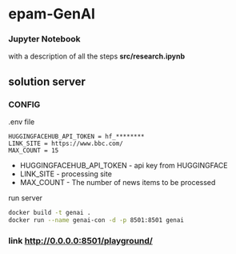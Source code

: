 # epam-GenAI

### Jupyter Notebook
with a description of all the steps
**src/research.ipynb**

## solution server
### CONFIG 

.env file
```
HUGGINGFACEHUB_API_TOKEN = hf_********
LINK_SITE = https://www.bbc.com/
MAX_COUNT = 15
```

* HUGGINGFACEHUB_API_TOKEN - api key from HUGGINGFACE
* LINK_SITE - processing site
* MAX_COUNT  - The number of news items to be processed

run server 

```sh
docker build -t genai .
docker run --name genai-con -d -p 8501:8501 genai

```
### link http://0.0.0.0:8501/playground/

